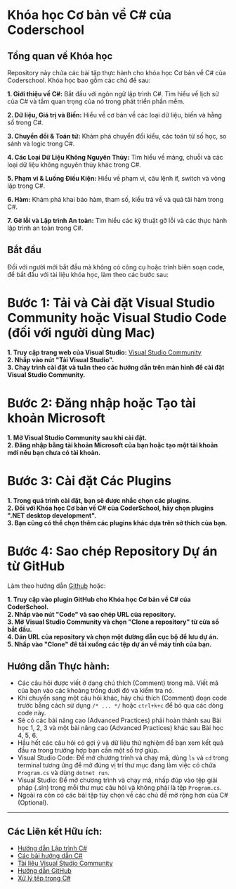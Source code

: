 # Khóa học Cơ bản về C# của Coderschool

## Tổng quan về Khóa học

Repository này chứa các bài tập thực hành cho khóa học Cơ bản về C# của Coderschool. Khóa học bao gồm các chủ đề sau:

**1. Giới thiệu về C#:** Bắt đầu với ngôn ngữ lập trình C#. Tìm hiểu về lịch sử của C# và tầm quan trọng của nó trong phát triển phần mềm.

**2. Dữ liệu, Giá trị và Biến:** Hiểu về cơ bản về các loại dữ liệu, biến và hằng số trong C#.

**3. Chuyển đổi & Toán tử:** Khám phá chuyển đổi kiểu, các toán tử số học, so sánh và logic trong C#.

**4. Các Loại Dữ Liệu Không Nguyên Thủy:** Tìm hiểu về mảng, chuỗi và các loại dữ liệu không nguyên thủy khác trong C#.

**5. Phạm vi & Luồng Điều Kiện:** Hiểu về phạm vi, câu lệnh if, switch và vòng lặp trong C#.

**6. Hàm:** Khám phá khai báo hàm, tham số, kiểu trả về và quá tải hàm trong C#.

**7. Gỡ lỗi và Lập trình An toàn:** Tìm hiểu các kỹ thuật gỡ lỗi và các thực hành lập trình an toàn trong C#.

## Bắt đầu

Đối với người mới bắt đầu mà không có công cụ hoặc trình biên soạn code, để bắt đầu với tài liệu khóa học, làm theo các bước sau:

# Bước 1: Tải và Cài đặt Visual Studio Community hoặc Visual Studio Code (đối với người dùng Mac)

**1. Truy cập trang web của Visual Studio:** [Visual Studio Community](https://visualstudio.microsoft.com/vs/community/)  
**2. Nhấp vào nút "Tải Visual Studio".**  
**3. Chạy trình cài đặt và tuân theo các hướng dẫn trên màn hình để cài đặt Visual Studio Community.**

# Bước 2: Đăng nhập hoặc Tạo tài khoản Microsoft

**1. Mở Visual Studio Community sau khi cài đặt.**  
**2. Đăng nhập bằng tài khoản Microsoft của bạn hoặc tạo một tài khoản mới nếu bạn chưa có tài khoản.**

# Bước 3: Cài đặt Các Plugins

**1. Trong quá trình cài đặt, bạn sẽ được nhắc chọn các plugins.**  
**2. Đối với Khóa học Cơ bản về C# của CoderSchool, hãy chọn plugins ".NET desktop development".**  
**3. Bạn cũng có thể chọn thêm các plugins khác dựa trên sở thích của bạn.**

# Bước 4: Sao chép Repository Dự án từ GitHub

Làm theo hướng dẫn [Github](https://docs.github.com/en/repositories/creating-and-managing-repositories/cloning-a-repository) hoặc:

**1. Truy cập vào plugin GitHub cho Khóa học Cơ bản về C# của CoderSchool.**  
**2. Nhấp vào nút "Code" và sao chép URL của repository.**  
**3. Mở Visual Studio Community và chọn "Clone a repository" từ cửa sổ bắt đầu.**  
**4. Dán URL của repository và chọn một đường dẫn cục bộ để lưu dự án.**  
**5. Nhấp vào "Clone" để tải xuống các tệp dự án về máy tính của bạn.**

## Hướng dẫn Thực hành:

- Các câu hỏi được viết ở dạng chú thích (Comment) trong mã. Viết mã của bạn vào các khoảng trống dưới đó và kiểm tra nó.
- Khi chuyển sang một câu hỏi khác, hãy chú thích (Comment) đoạn code trước bằng cách sử dụng `/* ... */` hoặc `ctrl+k+c` để bỏ qua các dòng code này.
- Sẽ có các bài nâng cao (Advanced Practices) phải hoàn thành sau Bài học 1, 2, 3 và một bài nâng cao (Advanced Practices) khác sau Bài học 4, 5, 6.
- Hầu hết các câu hỏi có gợi ý và dữ liệu thử nghiệm để bạn xem kết quả đầu ra trong trường hợp bạn cần một số trợ giúp.
- Visual Studio Code: Để mở chương trình và chạy mã, dùng `ls` và `cd` trong terminal tương ứng để mở đúng vị trí thư mục đang làm việc có chứa `Program.cs` và dùng `dotnet run`.
- Visual Studio: Để mở chương trình và chạy mã, nhấp đúp vào tệp giải pháp (.sln) trong mỗi thư mục câu hỏi và không phải là tệp `Program.cs`.
- Ngoài ra còn có các bài tập tùy chọn về các chủ đề mở rộng hơn của C# (Optional).

---

## Các Liên kết Hữu ích:

- [Hướng dẫn Lập trình C#](https://docs.microsoft.com/en-us/dotnet/csharp/programming-guide/)
- [Các bài hướng dẫn C#](https://www.tutorialspoint.com/csharp/)
- [Tài liệu Visual Studio Community](https://docs.microsoft.com/en-us/visualstudio/community/)
- [Hướng dẫn GitHub](https://guides.github.com/)
- [Xử lý tệp trong C#](https://www.c-sharpcorner.com/article/file-manipulation-in-c-sharp/)
